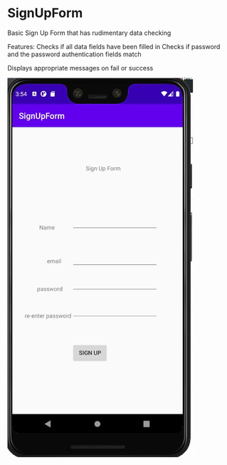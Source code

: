 <h1>SignUpForm</h1>
Basic Sign Up Form that has rudimentary data checking

Features: 
Checks if all data fields have been filled in
Checks if password and the password authentication fields match

Displays appropriate messages on fail or success

![Image of SignUpForm](https://github.com/Albahtross/SignUpForm/blob/master/signupformss.JPG)
